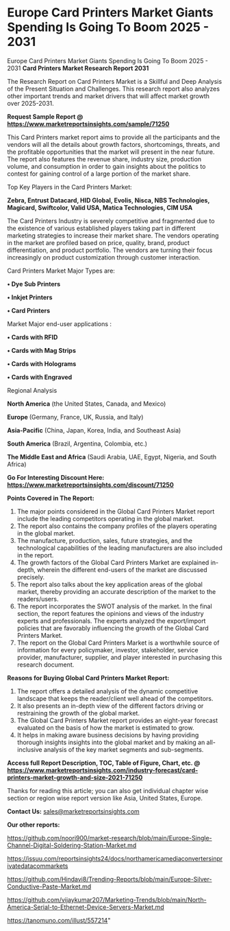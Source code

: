 # Europe Card Printers Market Giants Spending Is Going To Boom 2025 - 2031
 Europe Card Printers Market Giants Spending Is Going To Boom 2025 - 2031
<strong>Card Printers Market Research Report 2031</strong>

The Research Report on Card Printers Market is a Skillful and Deep Analysis of the Present Situation and Challenges. This research report also analyzes other important trends and market drivers that will affect market growth over 2025-2031.

<strong>Request Sample Report @ <a href=https://www.marketreportsinsights.com/sample/71250>https://www.marketreportsinsights.com/sample/71250</a></strong>

This Card Printers market report aims to provide all the participants and the vendors will all the details about growth factors, shortcomings, threats, and the profitable opportunities that the market will present in the near future. The report also features the revenue share, industry size, production volume, and consumption in order to gain insights about the politics to contest for gaining control of a large portion of the market share.

Top Key Players in the Card Printers Market:

<strong>Zebra, Entrust Datacard, HID Global, Evolis, Nisca, NBS Technologies, Magicard, Swiftcolor, Valid USA, Matica Technologies, CIM USA</strong>

The Card Printers Industry is severely competitive and fragmented due to the existence of various established players taking part in different marketing strategies to increase their market share. The vendors operating in the market are profiled based on price, quality, brand, product differentiation, and product portfolio. The vendors are turning their focus increasingly on product customization through customer interaction.

Card Printers Market Major Types are:

<strong>• Dye Sub Printers

• Inkjet Printers

• Card Printers</strong>

Market Major end-user applications :

<strong>• Cards with RFID

• Cards with Mag Strips

• Cards with Holograms

• Cards with Engraved</strong>

Regional Analysis

</u><strong><b>North America</b></strong> (the United States, Canada, and Mexico)

<strong><b>Europe </b></strong>(Germany, France, UK, Russia, and Italy)

<strong><b>Asia-Pacific</b></strong> (China, Japan, Korea, India, and Southeast Asia)

<strong><b>South America</b></strong> (Brazil, Argentina, Colombia, etc.)

<strong><b>The Middle East and Africa</b></strong> (Saudi Arabia, UAE, Egypt, Nigeria, and South Africa)

<strong>Go For Interesting Discount Here: <a href=https://www.marketreportsinsights.com/discount/71250>https://www.marketreportsinsights.com/discount/71250</a></strong>

<strong>Points Covered in The Report:</strong>
<ol>
  <li>The major points considered in the Global Card Printers Market report include the leading competitors operating in the global market.</li>
  <li>The report also contains the company profiles of the players operating in the global market.</li>
  <li>The manufacture, production, sales, future strategies, and the technological capabilities of the leading manufacturers are also included in the report.</li>
  <li>The growth factors of the Global Card Printers Market are explained in-depth, wherein the different end-users of the market are discussed precisely.</li>
  <li>The report also talks about the key application areas of the global market, thereby providing an accurate description of the market to the readers/users.</li>
  <li>The report incorporates the SWOT analysis of the market. In the final section, the report features the opinions and views of the industry experts and professionals. The experts analyzed the export/import policies that are favorably influencing the growth of the Global Card Printers Market.</li>
  <li>The report on the Global Card Printers Market is a worthwhile source of information for every policymaker, investor, stakeholder, service provider, manufacturer, supplier, and player interested in purchasing this research document.</li>
</ol>
<strong>Reasons for Buying Global Card Printers Market Report:</strong>

<ol>
  <li>The report offers a detailed analysis of the dynamic competitive landscape that keeps the reader/client well ahead of the competitors.</li>
  <li>It also presents an in-depth view of the different factors driving or restraining the growth of the global market.</li>
  <li>The Global Card Printers Market report provides an eight-year forecast evaluated on the basis of how the market is estimated to grow.</li>
  <li>It helps in making aware business decisions by having providing thorough insights insights into the global market and by making an all-inclusive analysis of the key market segments and sub-segments.</li>
</ol>
<strong>Access full Report Description, TOC, Table of Figure, Chart, etc. @ <a href=https://www.marketreportsinsights.com/industry-forecast/card-printers-market-growth-and-size-2021-71250>https://www.marketreportsinsights.com/industry-forecast/card-printers-market-growth-and-size-2021-71250</a></strong>


Thanks for reading this article; you can also get individual chapter wise section or region wise report version like Asia, United States, Europe.

<strong>Contact Us:</strong>
sales@marketreportsinsights.com

<strong>Our other reports:</strong>

<a href=https://github.com/noori900/market-research/blob/main/Europe-Single-Channel-Digital-Soldering-Station-Market.md>https://github.com/noori900/market-research/blob/main/Europe-Single-Channel-Digital-Soldering-Station-Market.md</a>

<a href=https://issuu.com/reportsinsights24/docs/northamericamediaconvertersinprivatedatacommarkets>https://issuu.com/reportsinsights24/docs/northamericamediaconvertersinprivatedatacommarkets</a>

<a href=https://github.com/Hindavi8/Trending-Reports/blob/main/Europe-Silver-Conductive-Paste-Market.md>https://github.com/Hindavi8/Trending-Reports/blob/main/Europe-Silver-Conductive-Paste-Market.md</a>

<a href=https://github.com/vijaykumar207/Marketing-Trends/blob/main/North-America-Serial-to-Ethernet-Device-Servers-Market.md>https://github.com/vijaykumar207/Marketing-Trends/blob/main/North-America-Serial-to-Ethernet-Device-Servers-Market.md</a>

<a href=https://tanomuno.com/illust/557214>https://tanomuno.com/illust/557214</a>"
